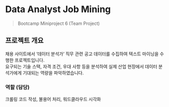 # Data Analyst Job Mining
> Bootcamp Miniproject 6 (Team Project)

## 프로젝트 개요
채용 사이트에서 ‘데이터 분석가’ 직무 관련 공고 데이터를 수집하여 텍스트 마이닝을 수행한 프로젝트입니다.  
요구되는 기술 스택, 자격 조건, 우대 사항 등을 분석하여 실제 산업 현장에서 데이터 분석가에게 기대되는 역량을 파악하였습니다.

### 역할 (담당)
크롤링 코드 작성, 불용어 처리, 워드클라우드 시각화